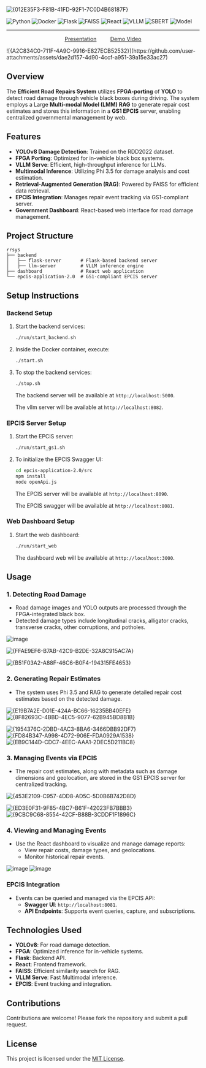![{012E35F3-F81B-41FD-92F1-7C0D4B68187F}](https://github.com/user-attachments/assets/3de63702-14e7-4cbb-a5d3-5ae34de97da3)




![Python](https://img.shields.io/badge/Python-3.10-blue)
![Docker](https://img.shields.io/badge/Docker-20.10.7-blue)
![Flask](https://img.shields.io/badge/Flask-2.2.2-green)
![FAISS](https://img.shields.io/badge/FAISS-1.7.0-purple)
![React](https://img.shields.io/badge/React-18.0.0-blue)
![VLLM](https://img.shields.io/badge/VLLM-0.6.4-orange)
![SBERT](https://img.shields.io/badge/SBERT-bert--base--nli--mean--tokens-teal)
![Model](https://img.shields.io/badge/LMM-Microsoft%2FPhi--3.5--vision--instruct-blue)

---

<p align="center">
  <a href="https://github.com/JJong84/ALLeX">
  </a>
    <a href="https://github.com/SeungjaeLim/Efficient-Road-Repairs-System/blob/main/Final%20Project.pdf">Presentation</a>
    <a>&emsp;&emsp;</a>
    <a href="https://github.com/SeungjaeLim/Efficient-Road-Repairs-System/blob/main/Demo.mp4">Demo Video</a>
  </p>
  


</p>
![{A2C834C0-711F-4A9C-9916-E827ECB52532}](https://github.com/user-attachments/assets/dae2d157-4d90-4ccf-a951-39a15e33ac27)

## Overview

The **Efficient Road Repairs System** utilizes **FPGA-porting** of **YOLO** to detect road damage through vehicle black boxes during driving. The system employs a Large **Multi-modal Model (LMM) RAG** to generate repair cost estimates and stores this information in a **GS1 EPCIS** server, enabling centralized governmental management by web.

## Features

- **YOLOv8 Damage Detection**: Trained on the RDD2022 dataset.
- **FPGA Porting**: Optimized for in-vehicle black box systems.
- **VLLM Serve**: Efficient, high-throughput inference for LLMs.
- **Multimodal Inference**: Utilizing Phi 3.5 for damage analysis and cost estimation.
- **Retrieval-Augmented Generation (RAG)**: Powered by FAISS for efficient data retrieval.
- **EPCIS Integration**: Manages repair event tracking via GS1-compliant server.
- **Government Dashboard**: React-based web interface for road damage management.

## Project Structure

```text
rrsys
├── backend
│   ├── flask-server       # Flask-based backend server
│   ├── llm-server         # VLLM inference engine
├── dashboard              # React web application
└── epcis-application-2.0  # GS1-compliant EPCIS server
```

## Setup Instructions

### Backend Setup

1. Start the backend services:

   ```bash
   ./run/start_backend.sh
   ```

2. Inside the Docker container, execute:

   ```bash
   ./start.sh
   ```

3. To stop the backend services:

   ```bash
   ./stop.sh
   ```
   The backend server will be available at `http://localhost:5000`.
   
   The vllm server will be available at `http://localhost:8082`.

### EPCIS Server Setup

1. Start the EPCIS server:

   ```bash
   ./run/start_gs1.sh
   ```

2. To initialize the EPCIS Swagger UI:

   ```bash
   cd epcis-application-2.0/src
   npm install
   node openApi.js
   ```

   The EPCIS server will be available at `http://localhost:8090`.

   The EPCIS swagger will be available at `http://localhost:8081`.

### Web Dashboard Setup

1. Start the web dashboard:

   ```bash
   ./run/start_web
   ```
    The dashboard web will be available at `http://localhost:3000`.

## Usage

### 1. Detecting Road Damage

- Road damage images and YOLO outputs are processed through the FPGA-integrated black box.
- Detected damage types include longitudinal cracks, alligator cracks, transverse cracks, other corruptions, and potholes.

![image](https://github.com/user-attachments/assets/c2f6bc82-19e5-4fc8-ac4e-b557197914e0)

![{FFAE9EF6-B7AB-42C9-B2DE-32A8C915AC7A}](https://github.com/user-attachments/assets/7ff5db13-50a9-4c03-a322-594b690cf3b4)

![{B51F03A2-A88F-46C6-B0F4-194315FE4653}](https://github.com/user-attachments/assets/c5c4c18a-16c1-4fd8-b920-fdceaca61026)


### 2. Generating Repair Estimates

- The system uses Phi 3.5 and RAG to generate detailed repair cost estimates based on the detected damage.

![{E19B7A2E-D01E-424A-BC66-16235BB40EFE}](https://github.com/user-attachments/assets/136eec91-df55-4332-b448-31e8ca8f7ea3)
![{8F82693C-4BBD-4EC5-9077-62B945BD8B1B}](https://github.com/user-attachments/assets/2061d018-d073-4522-b058-c00c2cbdbc0c)


![{1954376C-2DBD-4AC3-8BA6-3466DBB92DF7}](https://github.com/user-attachments/assets/18f57ed8-d608-4ecd-9ea8-c530f5b93815)
![{FD84B347-A998-4D72-906E-FDA0929A1538}](https://github.com/user-attachments/assets/968bb364-706b-4c6b-98aa-bfd77ff4d377)
![{EB9C144D-CDC7-4EEC-AAA1-2DEC5D211BC8}](https://github.com/user-attachments/assets/80a4bd77-8605-4644-b4e0-edf58da9cfcf)

### 3. Managing Events via EPCIS

- The repair cost estimates, along with metadata such as damage dimensions and geolocation, are stored in the GS1 EPCIS server for centralized tracking.

![{453E2109-C957-4DD8-AD5C-5D0B6B742D8D}](https://github.com/user-attachments/assets/87bb71e3-941d-4f5f-bb1a-cd210994ae91)

![{ED3E0F31-9F85-4BC7-B61F-42023FB7BBB3}](https://github.com/user-attachments/assets/987a1a8b-2b3d-4475-ad48-47d44e0d986d)
![{9CBC9C68-8554-42CF-B88B-3CDDF1F1896C}](https://github.com/user-attachments/assets/0b0301f5-1897-45e1-8845-2c1c2729c5b9)

### 4. Viewing and Managing Events

- Use the React dashboard to visualize and manage damage reports:
  - View repair costs, damage types, and geolocations.
  - Monitor historical repair events.

![image](https://github.com/user-attachments/assets/f73a7d62-cfc6-4679-9905-f7711727fcb4)
![image](https://github.com/user-attachments/assets/355dc65b-ed7e-465e-b6ea-e1b7d5b2fe0b)

### EPCIS Integration

- Events can be queried and managed via the EPCIS API:
  - **Swagger UI**: `http://localhost:8081`.
  - **API Endpoints**: Supports event queries, capture, and subscriptions.

## Technologies Used

- **YOLOv8**: For road damage detection.
- **FPGA**: Optimized inference for in-vehicle systems.
- **Flask**: Backend API.
- **React**: Frontend framework.
- **FAISS**: Efficient similarity search for RAG.
- **VLLM Serve**: Fast Multimodal inference.
- **EPCIS**: Event tracking and integration.

## Contributions

Contributions are welcome! Please fork the repository and submit a pull request.

## License

This project is licensed under the [MIT License](LICENSE).

